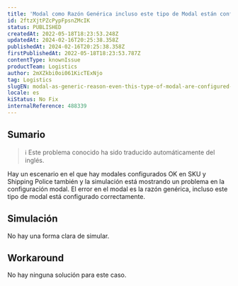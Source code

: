 ```yaml
---
title: 'Modal como Razón Genérica incluso este tipo de Modal están configurados OK'
id: 2ftzXjtPZcPypFpsnZMcIK
status: PUBLISHED
createdAt: 2022-05-18T18:23:53.248Z
updatedAt: 2024-02-16T20:25:38.358Z
publishedAt: 2024-02-16T20:25:38.358Z
firstPublishedAt: 2022-05-18T18:23:53.787Z
contentType: knownIssue
productTeam: Logistics
author: 2mXZkbi0oi061KicTExNjo
tag: Logistics
slugEN: modal-as-generic-reason-even-this-type-of-modal-are-configured-ok
locale: es
kiStatus: No Fix
internalReference: 488339
---
```


## Sumario

>ℹ️ Este problema conocido ha sido traducido automáticamente del inglés.


Hay un escenario en el que hay modales configurados OK en SKU y Shipping Police también y la simulación está mostrando un problema en la configuración modal.
El error en el modal es la razón genérica, incluso este tipo de modal está configurado correctamente.



## Simulación


No hay una forma clara de simular.



## Workaround


No hay ninguna solución para este caso.

